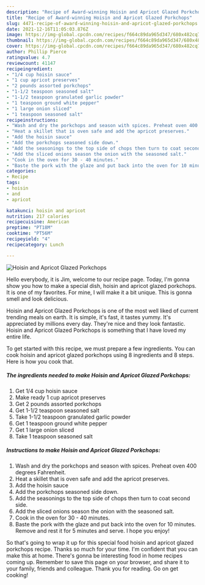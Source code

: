 ```yaml
---
description: "Recipe of Award-winning Hoisin and Apricot Glazed Porkchops"
title: "Recipe of Award-winning Hoisin and Apricot Glazed Porkchops"
slug: 4471-recipe-of-award-winning-hoisin-and-apricot-glazed-porkchops
date: 2021-12-16T11:05:03.876Z
image: https://img-global.cpcdn.com/recipes/f664c89da965d347/680x482cq70/hoisin-and-apricot-glazed-porkchops-recipe-main-photo.jpg
thumbnail: https://img-global.cpcdn.com/recipes/f664c89da965d347/680x482cq70/hoisin-and-apricot-glazed-porkchops-recipe-main-photo.jpg
cover: https://img-global.cpcdn.com/recipes/f664c89da965d347/680x482cq70/hoisin-and-apricot-glazed-porkchops-recipe-main-photo.jpg
author: Phillip Pierce
ratingvalue: 4.7
reviewcount: 41147
recipeingredient:
- "1/4 cup hoisin sauce"
- "1 cup apricot preserves"
- "2 pounds assorted porkchops"
- "1-1/2 teaspoon seasoned salt"
- "1-1/2 teaspoon granulated garlic powder"
- "1 teaspoon ground white pepper"
- "1 large onion sliced"
- "1 teaspoon seasoned salt"
recipeinstructions:
- "Wash and dry the porkchops and season with spices. Preheat oven 400 degrees Fahrenheit."
- "Heat a skillet that is oven safe and add the apricot preserves."
- "Add the hoisin sauce"
- "Add the porkchops seasoned side down."
- "Add the seasonings to the top side of chops then turn to coat second side."
- "Add the sliced onions season the onion with the seasoned salt."
- "Cook in the oven for 30 - 40 minutes."
- "Baste the pork with the glaze and put back into the oven for 10 minutes. Remove and rest it for 5 minutes and serve. I hope you enjoy!"
categories:
- Recipe
tags:
- hoisin
- and
- apricot

katakunci: hoisin and apricot 
nutrition: 217 calories
recipecuisine: American
preptime: "PT18M"
cooktime: "PT56M"
recipeyield: "4"
recipecategory: Lunch

---
```



![Hoisin and Apricot Glazed Porkchops](https://img-global.cpcdn.com/recipes/f664c89da965d347/680x482cq70/hoisin-and-apricot-glazed-porkchops-recipe-main-photo.jpg)

Hello everybody, it is Jim, welcome to our recipe page. Today, I'm gonna show you how to make a special dish, hoisin and apricot glazed porkchops. It is one of my favorites. For mine, I will make it a bit unique. This is gonna smell and look delicious.

Hoisin and Apricot Glazed Porkchops is one of the most well liked of current trending meals on earth. It is simple, it's fast, it tastes yummy. It's appreciated by millions every day. They're nice and they look fantastic. Hoisin and Apricot Glazed Porkchops is something that I have loved my entire life.




To get started with this recipe, we must prepare a few ingredients. You can cook hoisin and apricot glazed porkchops using 8 ingredients and 8 steps. Here is how you cook that.

<!--inarticleads1-->

##### The ingredients needed to make Hoisin and Apricot Glazed Porkchops:

1. Get 1/4 cup hoisin sauce
1. Make ready 1 cup apricot preserves
1. Get 2 pounds assorted porkchops
1. Get 1-1/2 teaspoon seasoned salt
1. Take 1-1/2 teaspoon granulated garlic powder
1. Get 1 teaspoon ground white pepper
1. Get 1 large onion sliced
1. Take 1 teaspoon seasoned salt




<!--inarticleads2-->

##### Instructions to make Hoisin and Apricot Glazed Porkchops:

1. Wash and dry the porkchops and season with spices. Preheat oven 400 degrees Fahrenheit.
1. Heat a skillet that is oven safe and add the apricot preserves.
1. Add the hoisin sauce
1. Add the porkchops seasoned side down.
1. Add the seasonings to the top side of chops then turn to coat second side.
1. Add the sliced onions season the onion with the seasoned salt.
1. Cook in the oven for 30 - 40 minutes.
1. Baste the pork with the glaze and put back into the oven for 10 minutes. Remove and rest it for 5 minutes and serve. I hope you enjoy!




So that's going to wrap it up for this special food hoisin and apricot glazed porkchops recipe. Thanks so much for your time. I'm confident that you can make this at home. There's gonna be interesting food in home recipes coming up. Remember to save this page on your browser, and share it to your family, friends and colleague. Thank you for reading. Go on get cooking!
